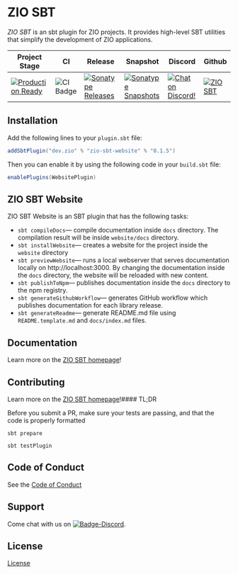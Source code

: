 [//]: # (This file was autogenerated using `zio-sbt-website` plugin via `sbt generateReadme` command.)
[//]: # (So please do not edit it manually. Instead, change "docs/index.md" file or sbt setting keys)
[//]: # (e.g. "readmeDocumentation" and "readmeSupport".)


# ZIO SBT

_ZIO SBT_ is an sbt plugin for ZIO projects. It provides high-level SBT utilities that simplify the development of ZIO applications.

Project Stage | CI | Release | Snapshot | Discord | Github |
--------------|----|---------|----------|---------|--------|
[![Production Ready](https://img.shields.io/badge/Project%20Stage-Production%20Ready-brightgreen.svg)](https://github.com/zio/zio/wiki/Project-Stages)        |![CI Badge](https://github.com/zio/zio-sbt/workflows/CI/badge.svg) |[![Sonatype Releases](https://img.shields.io/nexus/r/https/oss.sonatype.org/dev.zio/zio-sbt-website_2.12.svg)](https://oss.sonatype.org/content/repositories/releases/dev/zio/zio-sbt-website_2.12/) |[![Sonatype Snapshots](https://img.shields.io/nexus/s/https/oss.sonatype.org/dev.zio/zio-sbt-website_2.12.svg)](https://oss.sonatype.org/content/repositories/snapshots/dev/zio/zio-sbt-website_2.12/) |[![Chat on Discord!](https://img.shields.io/discord/629491597070827530?logo=discord)](https://discord.gg/2ccFBr4) |[![ZIO SBT](https://img.shields.io/github/stars/zio/zio-sbt?style=social)](https://github.com/zio/zio-sbt) |


## Installation

Add the following lines to your `plugin.sbt` file:

```scala
addSbtPlugin("dev.zio" % "zio-sbt-website" % "0.1.5")
```

Then you can enable it by using the following code in your `build.sbt` file:

```scala
enablePlugins(WebsitePlugin)
```

## ZIO SBT Website

ZIO SBT Website is an SBT plugin that has the following tasks:

- `sbt compileDocs`— compile documentation inside `docs` directory. The compilation result will be inside `website/docs` directory.
- `sbt installWebsite`— creates a website for the project inside the `website` directory
- `sbt previewWebsite`— runs a local webserver that serves documentation locally on http://localhost:3000. By changing the documentation inside the `docs` directory, the website will be reloaded with new content.
- `sbt publishToNpm`— publishes documentation inside the `docs` directory to the npm registry.
- `sbt generateGithubWorkflow`— generates GitHub workflow which publishes documentation for each library release.
- `sbt generateReadme`— generate README.md file using `README.template.md` and `docs/index.md` files.

[Badge-CI]: https://github.com/zio/zio-sbt/workflows/CI/badge.svg
[Badge-SonatypeReleases]: https://img.shields.io/nexus/r/https/oss.sonatype.org/dev.zio/zio-sbt-website_2.12.svg "Sonatype Releases"
[Badge-SonatypeSnapshots]: https://img.shields.io/nexus/s/https/oss.sonatype.org/dev.zio/zio-sbt-website_2.12.svg "Sonatype Snapshots"
[Badge-Discord]: https://img.shields.io/discord/629491597070827530?logo=discord "chat on discord"
[Link-SonatypeReleases]: https://oss.sonatype.org/content/repositories/releases/dev/zio/zio-sbt_2.12_1.0/ "Sonatype Releases"
[Link-SonatypeSnapshots]: https://oss.sonatype.org/content/repositories/snapshots/dev/zio/zio-sbt-website_2.12_1.0/ "Sonatype Snapshots"
[badge-iim]: https://isitmaintained.com/badge/resolution/zio/zio-sbt.svg
[link-iim]: https://isitmaintained.com/project/zio/zio-sbt
[badge-discord]: https://img.shields.io/discord/630498701860929559?logo=discord "chat ondiscord"
[link-discord]: https://discord.gg/2ccFBr4 "Discord"
[Stage]: https://img.shields.io/badge/Project%20Stage-Development-yellowgreen.svg
[Stage-Page]: https://github.com/zio/zio/wiki/Project-Stages

## Documentation

Learn more on the [ZIO SBT homepage](https://github.com/zio/zio-sbt)!

## Contributing

Learn more on the [ZIO SBT homepage](https://github.com/zio/zio-sbt)!#### TL;DR

Before you submit a PR, make sure your tests are passing, and that the code is properly formatted

```
sbt prepare

sbt testPlugin
```


## Code of Conduct

See the [Code of Conduct](https://zio.dev/about/code-of-conduct)

## Support

Come chat with us on [![Badge-Discord]][Link-Discord].

[Badge-Discord]: https://img.shields.io/discord/629491597070827530?logo=discord "chat on discord"
[Link-Discord]: https://discord.gg/2ccFBr4 "Discord"

## License

[License](LICENSE)
